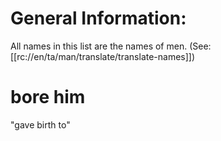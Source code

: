 # General Information:

All names in this list are the names of men. (See: [[rc://en/ta/man/translate/translate-names]])

# bore him

"gave birth to"

